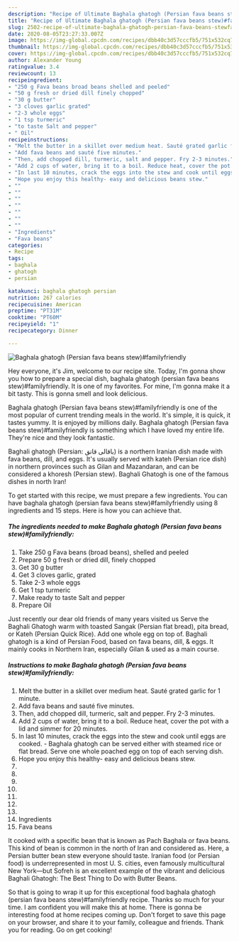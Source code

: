 ```yaml
---
description: "Recipe of Ultimate Baghala ghatogh (Persian fava beans stew)#familyfriendly"
title: "Recipe of Ultimate Baghala ghatogh (Persian fava beans stew)#familyfriendly"
slug: 2502-recipe-of-ultimate-baghala-ghatogh-persian-fava-beans-stewfamilyfriendly
date: 2020-08-05T23:27:33.007Z
image: https://img-global.cpcdn.com/recipes/dbb40c3d57cccfb5/751x532cq70/baghala-ghatogh-persian-fava-beans-stewfamilyfriendly-recipe-main-photo.jpg
thumbnail: https://img-global.cpcdn.com/recipes/dbb40c3d57cccfb5/751x532cq70/baghala-ghatogh-persian-fava-beans-stewfamilyfriendly-recipe-main-photo.jpg
cover: https://img-global.cpcdn.com/recipes/dbb40c3d57cccfb5/751x532cq70/baghala-ghatogh-persian-fava-beans-stewfamilyfriendly-recipe-main-photo.jpg
author: Alexander Young
ratingvalue: 3.4
reviewcount: 13
recipeingredient:
- "250 g Fava beans broad beans shelled and peeled"
- "50 g fresh or dried dill finely chopped"
- "30 g butter"
- "3 cloves garlic grated"
- "2-3 whole eggs"
- "1 tsp turmeric"
- "to taste Salt and pepper"
- " Oil"
recipeinstructions:
- "Melt the butter in a skillet over medium heat. Sauté grated garlic for 1 minute."
- "Add fava beans and sauté five minutes."
- "Then, add chopped dill, turmeric, salt and pepper. Fry 2-3 minutes."
- "Add 2 cups of water, bring it to a boil. Reduce heat, cover the pot with a lid and simmer for 20 minutes."
- "In last 10 minutes, crack the eggs into the stew and cook until eggs are cooked. Baghala ghatogh can be served either with steamed rice or flat bread. Serve one whole poached egg on top of each serving dish."
- "Hope you enjoy this healthy- easy and delicious beans stew."
- ""
- ""
- ""
- ""
- ""
- ""
- ""
- "Ingredients"
- "Fava beans"
categories:
- Recipe
tags:
- baghala
- ghatogh
- persian

katakunci: baghala ghatogh persian 
nutrition: 267 calories
recipecuisine: American
preptime: "PT31M"
cooktime: "PT60M"
recipeyield: "1"
recipecategory: Dinner

---
```



![Baghala ghatogh (Persian fava beans stew)#familyfriendly](https://img-global.cpcdn.com/recipes/dbb40c3d57cccfb5/751x532cq70/baghala-ghatogh-persian-fava-beans-stewfamilyfriendly-recipe-main-photo.jpg)

Hey everyone, it's Jim, welcome to our recipe site. Today, I'm gonna show you how to prepare a special dish, baghala ghatogh (persian fava beans stew)#familyfriendly. It is one of my favorites. For mine, I'm gonna make it a bit tasty. This is gonna smell and look delicious.

Baghala ghatogh (Persian fava beans stew)#familyfriendly is one of the most popular of current trending meals in the world. It's simple, it is quick, it tastes yummy. It is enjoyed by millions daily. Baghala ghatogh (Persian fava beans stew)#familyfriendly is something which I have loved my entire life. They're nice and they look fantastic.

Baghali ghatogh (Persian: باقالی قاتق) is a northern Iranian dish made with fava beans, dill, and eggs. It&#39;s usually served with kateh (Persian rice dish) in northern provinces such as Gilan and Mazandaran, and can be considered a khoresh (Persian stew). Baghali Ghatogh is one of the famous dishes in north Iran!


To get started with this recipe, we must prepare a few ingredients. You can have baghala ghatogh (persian fava beans stew)#familyfriendly using 8 ingredients and 15 steps. Here is how you can achieve that.

<!--inarticleads1-->

##### The ingredients needed to make Baghala ghatogh (Persian fava beans stew)#familyfriendly:

1. Take 250 g Fava beans (broad beans), shelled and peeled
1. Prepare 50 g fresh or dried dill, finely chopped
1. Get 30 g butter
1. Get 3 cloves garlic, grated
1. Take 2-3 whole eggs
1. Get 1 tsp turmeric
1. Make ready to taste Salt and pepper
1. Prepare  Oil


Just recently our dear old friends of many years visited us Serve the Baghali Ghatogh warm with toasted Sangak (Persian flat bread), pita bread, or Kateh (Persian Quick Rice). Add one whole egg on top of. Baghali ghatogh is a kind of Persian Food, based on fava beans, dill, &amp; eggs. It mainly cooks in Northern Iran, especially Gilan &amp; used as a main course. 

<!--inarticleads2-->

##### Instructions to make Baghala ghatogh (Persian fava beans stew)#familyfriendly:

1. Melt the butter in a skillet over medium heat. Sauté grated garlic for 1 minute.
1. Add fava beans and sauté five minutes.
1. Then, add chopped dill, turmeric, salt and pepper. Fry 2-3 minutes.
1. Add 2 cups of water, bring it to a boil. Reduce heat, cover the pot with a lid and simmer for 20 minutes.
1. In last 10 minutes, crack the eggs into the stew and cook until eggs are cooked. - Baghala ghatogh can be served either with steamed rice or flat bread. Serve one whole poached egg on top of each serving dish.
1. Hope you enjoy this healthy- easy and delicious beans stew.
1. 
1. 
1. 
1. 
1. 
1. 
1. 
1. Ingredients
1. Fava beans


It cooked with a specific bean that is known as Pach Baghala or fava beans. This kind of bean is common in the north of Iran and considered as. Here, a Persian butter bean stew everyone should taste. Iranian food (or Persian food) is underrepresented in most U. S. cities, even famously multicultural New York—but Sofreh is an excellent example of the vibrant and delicious Baghali Ghatogh: The Best Thing to Do with Butter Beans. 

So that is going to wrap it up for this exceptional food baghala ghatogh (persian fava beans stew)#familyfriendly recipe. Thanks so much for your time. I am confident you will make this at home. There is gonna be interesting food at home recipes coming up. Don't forget to save this page on your browser, and share it to your family, colleague and friends. Thank you for reading. Go on get cooking!
